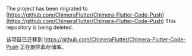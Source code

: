 The project has been migrated to [https://github.com/ChimeraFlutter/Chimera-Flutter-Code-Push](https://github.com/ChimeraFlutter/Chimera-Flutter-Code-Push)
This repository is being deleted.

该项目已迁移到
https://github.com/ChimeraFlutter/Chimera-Flutter-Code-Push
正在删除此存储库。